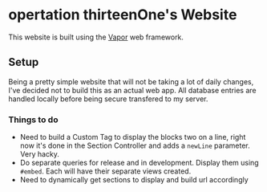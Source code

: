 # opertation thirteenOne's Website
This website is built using the [Vapor](https://github.com/vapor) web framework.

## Setup
Being a pretty simple website that will not be taking a lot of daily changes, I've decided not to build this as an actual web app. All database entries are handled locally before being secure transfered to my server.

### Things to do
- Need to build a Custom Tag to display the blocks two on a line, right now it's done in the Section Controller and adds a `newLine` parameter. Very hacky.
- Do separate queries for release and in development. Display them using `#embed`. Each will have their separate views created.
- Need to dynamically get sections to display and build url accordingly
